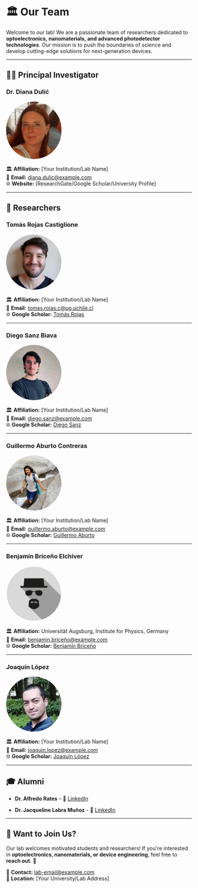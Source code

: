 # 🏛 Our Team

Welcome to our lab! We are a passionate team of researchers dedicated to **optoelectronics, nanomaterials, and advanced photodetector technologies**. Our mission is to push the boundaries of science and develop cutting-edge solutions for next-generation devices.

---

## 🧑‍🔬 Principal Investigator

### **Dr. Diana Dulić**  
<img src="images/people/diana-dulic.png" width="150px" style="border-radius: 100px;">

🏛 **Affiliation:** [Your Institution/Lab Name]  
📧 **Email:** [diana.dulic@example.com](mailto:diana.dulic@example.com)  
🌐 **Website:** [ResearchGate/Google Scholar/University Profile]  

---

## 🔬 Researchers

### **Tomás Rojas Castiglione**  
<img src="images/people/tomas-rojas-castiglione.jpg" width="150px" style="border-radius: 100px;">  

🏛 **Affiliation:** [Your Institution/Lab Name]  
📧 **Email:** [tomas.rojas.c@ug.uchile.cl](mailto:tomas.rojas.c@ug.uchile.cl)  
🌐 **Google Scholar:** [Tomás Rojas](https://scholar.google.com/citations?user=I7ZapO8AAAAJ&hl=en)  

---

### **Diego Sanz Biava**  
<img src="images/people/diego-sanz.jpg" width="150px" style="border-radius: 100px;">  

🏛 **Affiliation:** [Your Institution/Lab Name]  
📧 **Email:** [diego.sanz@example.com](mailto:diego.sanz@example.com)  
🌐 **Google Scholar:** [Diego Sanz](#)  

---

### **Guillermo Aburto Contreras**  
<img src="images/people/guillermo-aburto.jpg" width="150px" style="border-radius: 100px;">  

🏛 **Affiliation:** [Your Institution/Lab Name]  
📧 **Email:** [guillermo.aburto@example.com](mailto:guillermo.aburto@example.com)  
🌐 **Google Scholar:** [Guillermo Aburto](#)  

---

### **Benjamín Briceño Elchiver**  
<img src="images/people/incogni.png" width="150px" style="border-radius: 100px;">  

🏛 **Affiliation:** Universität Augsburg, Institute for Physics, Germany  
📧 **Email:** [benjamin.briceño@example.com](mailto:benjamin.briceño@example.com)  
🌐 **Google Scholar:** [Benjamín Briceño](#)  

---

### **Joaquín López**  
<img src="images/people/joaquin-lopez.png" width="150px" style="border-radius: 100px;">  

🏛 **Affiliation:** [Your Institution/Lab Name]  
📧 **Email:** [joaquin.lopez@example.com](mailto:joaquin.lopez@example.com)  
🌐 **Google Scholar:** [Joaquín López](#)  

---

## 🎓 Alumni

- **Dr. Alfredo Rates** – 🔗 [LinkedIn](https://www.linkedin.com/in/alfredorates/)  

- **Dr. Jacqueline Labra Muñoz** - 🔗 [LinkedIn](https://www.linkedin.com/in/jacqueline-labra-munoz/)  

---

## 🎯 Want to Join Us?  
Our lab welcomes motivated students and researchers! If you're interested in **optoelectronics, nanomaterials, or device engineering**, feel free to **reach out**. 🚀  

📩 **Contact:** [lab-email@example.com](mailto:lab-email@example.com)  
📍 **Location:** [Your University/Lab Address]  

